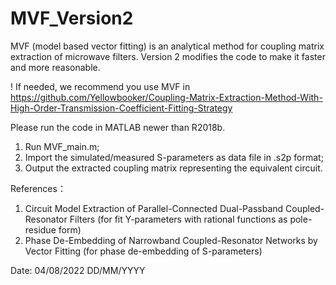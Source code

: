 # MVF_Version2
MVF (model based vector fitting) is an analytical method for coupling matrix extraction of microwave filters. Version 2 modifies the code to make it faster and more reasonable. 

! If needed, we recommend you use MVF in https://github.com/Yellowbooker/Coupling-Matrix-Extraction-Method-With-High-Order-Transmission-Coefficient-Fitting-Strategy

Please run the code in MATLAB newer than R2018b.
1. Run MVF_main.m;
2. Import the simulated/measured S-parameters as data file in .s2p format;
3. Output the extracted coupling matrix representing the equivalent circuit.

References：
1. Circuit Model Extraction of Parallel-Connected Dual-Passband Coupled-Resonator Filters (for fit Y-parameters with rational functions as pole-residue form)
2. Phase De-Embedding of Narrowband Coupled-Resonator Networks by Vector Fitting (for phase de-embedding of S-parameters)

Date: 04/08/2022 DD/MM/YYYY
